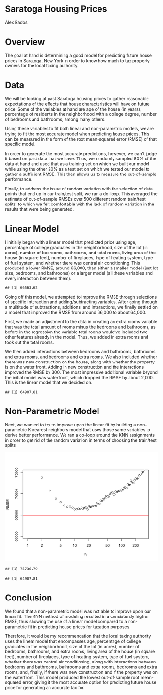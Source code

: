 Saratoga Housing Prices
================
Alex Rados

# Overview

The goal at hand is determining a good model for predicting future house
prices in Saratoga, New York in order to know how much to tax property
owners for the local taxing authority.

# Data

We will be looking at past Saratoga housing prices to gather reasonable
expectations of the effects that house characteristics will have on
future price. Some of the variables at hand are age of the house (in
years), percentage of residents in the neighborhood with a college
degree, number of bedrooms and bathrooms, among many others.

Using these variables to fit both linear and non-parametric models, we
are trying to fit the most accurate model when predicting house prices.
This can be measured in the form of the root mean-squared error (RMSE)
of that specific model.

In order to generate the most accurate predictions, however, we can’t
judge it based on past data that we have. Thus, we randomly sampled 80%
of the data at hand and used that as a training set on which we built
our model while using the other 20% as a test set on which we tested our
model to gather a sufficient RMSE. This then allows us to measure the
out-of-sample performance.

Finally, to address the issue of random variation with the selection of
data points that end up in our train/test split, we ran a do-loop. This
averaged the estimate of out-of-sample RMSEs over 500 different random
train/test splits, to which we felt comfortable with the lack of random
variation in the results that were being generated.

# Linear Model

I initially began with a linear model that predicted price using age,
percentage of college graduates in the neighborhood, size of the lot (in
acres), number of bedrooms, bathrooms, and total rooms, living area of
the house (in square feet), number of fireplaces, type of heating
system, type of fuel system, and whether there was central air
conditioning. This produced a lower RMSE, around 66,000, than either a
smaller model (just lot size, bedrooms, and bathrooms) or a larger model
(all these variables and every interaction between them).

    ## [1] 66563.62

Going off this model, we attempted to improve the RMSE through
selections of specific interaction and adding/subtracting variables.
After going through a muiltitude of subtractions, additions, and
interactions, we finally settled on a model that improved the RMSE from
around 66,000 to about 64,000.

First, we made an adjustment to the data in creating an extra rooms
variable that was the total amount of rooms minus the bedrooms and
bathrooms, as before in the regression the variable total rooms would’ve
included two other features already in the model. Thus, we added in
extra rooms and took out the total rooms.

We then added interactions between bedrooms and bathrooms, bathrooms and
extra rooms, and bedrooms and extra rooms. We also included whether
there was new construction on the house, along with whether the property
is on the water front. Adding in new construction and the interactions
improved the RMSE by 300. The most impressive additional variable beyond
the initial model was waterfront, which dropped the RMSE by about 2,000.
This is the linear model that we decided on.

    ## [1] 64907.81

# Non-Parametric Model

Next, we wanted to try to improve upon the linear fit by building a
non-parametric K nearest neighbors model that uses those same variables
to derive better performance. We ran a do-loop around the KNN
assignments in order to get rid of the random variation in terms of
choosing the train/test
splits.

![](Part-1-GitHub-Doc-Branch_files/figure-gfm/unnamed-chunk-8-1.png)<!-- -->

    ## [1] 75736.79

    ## [1] 64907.81

# Conclusion

We found that a non-parametric model was not able to improve upon our
linear fit. The KNN method of modeling resulted in a consistently higher
RMSE, thus showing the use of a linear model compared to a
non-parametric fit in predicting house prices for taxation purposes.

Therefore, it would be my recommendation that the local taxing authority
uses the linear model that encompasses age, percentage of college
graduates in the neighborhood, size of the lot (in acres), number of
bedrooms, bathrooms, and extra rooms, living area of the house (in
square feet), number of fireplaces, type of heating system, type of fuel
system, whether there was central air conditioning, along with
interactions between bedrooms and bathrooms, bathrooms and extra rooms,
bedrooms and extra rooms, and, finally, if there was new construction
and if the property was on the waterfront. This model produced the
lowest out-of-sample root mean-squared error, giving it the most
accurate option for predicting future house price for generating an
accurate tax for.

